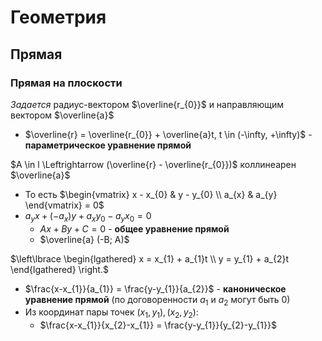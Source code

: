 # Геометрия

## Прямая

### Прямая на плоскости
*Задается* радиус-вектором $\overline{r_{0}}$ и направляющим вектором $\overline{a}$
- $\overline{r} = \overline{r_{0}} + \overline{a}t, t \in (-\infty, +\infty)$ - **параметрическое уравнение прямой**

$A \in l \Leftrightarrow (\overline{r} - \overline{r_{0}})$ коллинеарен $\overline{a}$  
- То есть $\begin{vmatrix} x - x_{0} & y - y_{0} \\ a_{x} & a_{y} \end{vmatrix} = 0$
- $a_{y}x + (-a_{x})y + a_{x}y_{0} - a_{y}x_{0} = 0$
    - $Ax + By + C = 0$ - **общее уравнение прямой**
    - $\overline{a} (-B; A)$

$\left\lbrace \begin{lgathered} x = x_{1} + a_{1}t \\ y = y_{1} + a_{2}t \end{lgathered} \right.$
- $\frac{x-x_{1}}{a_{1}} = \frac{y-y_{1}}{a_{2}}$ - **каноническое уравнение прямой** (по договоренности $a_{1}$ и $a_{2}$ могут быть $0$)
- Из координат пары точек $(x_{1}, y_{1}), (x_{2}, y_{2})$:
    - $\frac{x-x_{1}}{x_{2}-x_{1}} = \frac{y-y_{1}}{y_{2}-y_{1}}$

